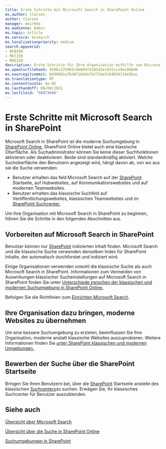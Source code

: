 ```yaml
---
title: Erste Schritte mit Microsoft Search in SharePoint Online
ms.author: tlarsen
author: tlarsen
manager: mnirkhe
ms.audience: Admin
ms.topic: article
ms.service: mssearch
ms.localizationpriority: medium
search.appverid:
- BFB160
- MET150
- MOE150
description: Erste Schritte für Ihre Organisation mithilfe von Microsoft Search in SharePoint Online
ms.openlocfilehash: b506c2259b514b604f4285d3ec8351ce9ac860db
ms.sourcegitcommit: bb99601a7bd0f16dde7b271de516465d134e5bac
ms.translationtype: MT
ms.contentlocale: de-DE
ms.lasthandoff: 09/08/2021
ms.locfileid: "58973646"
---
```

# <a name="get-started-with-microsoft-search-in-sharepoint"></a>Erste Schritte mit Microsoft Search in SharePoint

Microsoft Search in SharePoint ist die moderne Suchumgebung in [SharePoint Online.](https://products.office.com/sharepoint/collaboration) SharePoint Online bietet auch eine klassische Oberfläche. Als Suchadministrator können Sie keine dieser Suchfunktionen aktivieren oder deaktivieren. Beide sind standardmäßig aktiviert. Welche Suchoberfläche den Benutzern angezeigt wird, hängt davon ab, von wo aus sie die Suche verwenden:

- Benutzer erhalten das feld Microsoft Search auf der [SharePoint](http://sharepoint.com/) Startseite, auf Hubwebsites, auf Kommunikationswebsites und auf modernen Teamwebsites.
- Benutzer erhalten das klassische Suchfeld auf Veröffentlichungswebsites, klassischen Teamwebsites und im [SharePoint Suchcenter.](/sharepoint/manage-search-center)

Um Ihre Organisation mit Microsoft Search in SharePoint zu beginnen, führen Sie die Schritte in den folgenden Abschnitten aus.

## <a name="prepare-for-microsoft-search-in-sharepoint"></a>Vorbereiten auf Microsoft Search in SharePoint

Benutzer können nur [SharePoint](http://sharepoint.com/) indizierten Inhalt finden. Microsoft Search und die klassische Suche verwenden denselben Index für SharePoint Inhalte, der automatisch durchforstet und indiziert wird. 

Einige Organisationen verwenden sowohl die klassische Suche als auch Microsoft Search in SharePoint. Informationen zum Vermeiden von Auswirkungen klassischer Sucheinstellungen auf Microsoft Search in SharePoint finden Sie unter [Unterschiede zwischen der klassischen und modernen Suchumgebung in SharePoint Online.](/sharepoint/differences-classic-modern-search)

Befolgen Sie die Richtlinien zum [Einrichten Microsoft Search](./setup-microsoft-search.md).


## <a name="get-your-organization-to-adopt-modern-sites"></a>Ihre Organisation dazu bringen, moderne Websites zu übernehmen

Um eine bessere Suchumgebung zu erzielen, beeinflussen Sie Ihre Organisation, moderne anstatt klassische Websites auszuprobieren. Weitere Informationen finden Sie [unter SharePoint klassischen und modernen Umgebungen.](https://support.office.com/article/SharePoint-classic-and-modern-experiences-5725c103-505d-4a6e-9350-300d3ec7d73f)

## <a name="promote-searching-from-the-sharepoint-start-page"></a>Bewerben der Suche über die SharePoint Startseite

Bringen Sie Ihren Benutzern bei, über die [SharePoint](http://sharepoint.com/) Startseite anstelle des klassischen [Suchcenters](/sharepoint/manage-search-center)zu suchen. Erwägen Sie, Ihr klassisches Suchcenter für Benutzer auszublenden.

## <a name="see-also"></a>Siehe auch
[Übersicht über Microsoft Search ](overview-microsoft-search.md)

[Übersicht über die Suche in SharePoint Online](/sharepoint/overview-of-search)

[Suchumgebungen in SharePoint](/sharepoint/get-started-with-modern-search-experience)